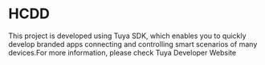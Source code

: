 # HCDD

This project is developed using Tuya SDK, which enables you to quickly develop branded apps connecting and controlling smart scenarios of many devices.For more information, please check Tuya Developer Website
